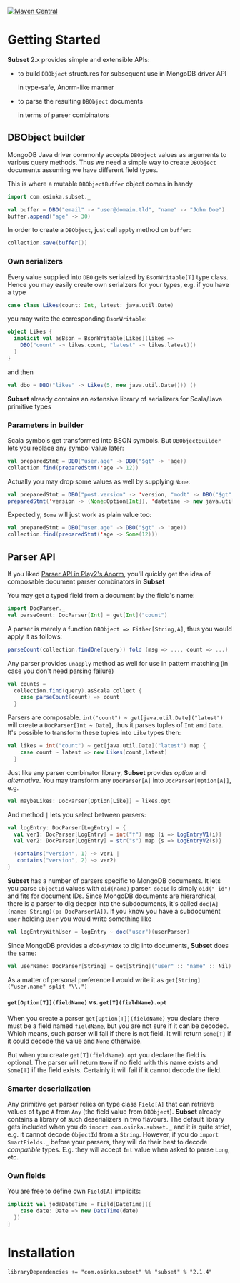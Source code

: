 [![Maven Central](https://maven-badges.herokuapp.com/maven-central/com.osinka.subset/subset_2.11/badge.png)](https://maven-badges.herokuapp.com/maven-central/com.osinka.subset/subset_2.11)

# Getting Started

**Subset** 2.x provides simple and extensible APIs:

* to build `DBObject` structures for subsequent use in MongoDB driver API

  in type-safe, Anorm-like manner
* to parse the resulting `DBObject` documents

  in terms of parser combinators


## DBObject builder

MongoDB Java driver commonly accepts `DBObject` values as arguments to
various query methods.  Thus we need a simple way to create `DBObject`
documents assuming we have different field types.

This is where a mutable `DBObjectBuffer` object comes in handy

```scala
import com.osinka.subset._

val buffer = DBO("email" -> "user@domain.tld", "name" -> "John Doe")
buffer.append("age" -> 30)
```

In order to create a `DBObject`, just call `apply` method on `buffer`:

```scala
collection.save(buffer())
```

### Own serializers

Every value supplied into `DBO` gets serialzed by `BsonWritable[T]`
type class. Hence you may easily create own serialzers for your types,
e.g. if you have a type

```scala
case class Likes(count: Int, latest: java.util.Date)
```

you may write the corresponding `BsonWritable`:

```scala
object Likes {
  implicit val asBson = BsonWritable[Likes](likes =>
    DBO("count" -> likes.count, "latest" -> likes.latest)()
  )
}
```

and then

```scala
val dbo = DBO("likes" -> Likes(5, new java.util.Date())) ()
```

**Subset** already contains an extensive library of serializers for
Scala/Java primitive types

### Parameters in builder

Scala symbols get transformed into BSON symbols. But `DBObjectBuilder`
lets you replace any symbol value later:

```scala
val preparedStmt = DBO("user.age" -> DBO("$gt" -> 'age))
collection.find(preparedStmt('age -> 12))
```

Actually you may drop some values as well by supplying `None`:

```scala
val preparedStmt = DBO("post.version" -> 'version, "modt" -> DBO("$gt" -> 'datetime))
preparedStmt('version -> (None:Option[Int]), 'datetime -> new java.util.Date)
```

Expectedly, `Some` will just work as plain value too:

```scala
val preparedStmt = DBO("user.age" -> DBO("$gt" -> 'age))
collection.find(preparedStmt('age -> Some(12)))
```

## Parser API

If you liked
[Parser API in Play2's Anorm](http://www.playframework.com/documentation/2.0/ScalaAnorm),
you'll quickly get the idea of composable document parser combinators
in **Subset**

You may get a typed field from a document by the field's name:

```scala
import DocParser._
val parseCount: DocParser[Int] = get[Int]("count")
```

A parser is merely a function `DBObject => Either[String,A]`, thus you
would apply it as follows:

```scala
parseCount(collection.findOne(query)) fold (msg => ..., count => ...)
```

Any parser provides `unapply` method as well for use in pattern
matching (in case you don't need parsing failure)

```scala
val counts =
  collection.find(query).asScala collect {
    case parseCount(count) => count
  }
```

Parsers are composable. `int("count") ~ get[java.util.Date]("latest")`
will create a `DocParser[Int ~ Date]`, thus it parses tuples of `Int`
and `Date`. It's possible to transform these tuples into `Like` types
then:

```scala
val likes = int("count") ~ get[java.util.Date]("latest") map {
    case count ~ latest => new Likes(count,latest)
  }
```

Just like any parser combinator library, **Subset** provides *option*
and *alternative*. You may transform any `DocParser[A]` into
`DocParser[Option[A]]`, e.g.

```scala
val maybeLikes: DocParser[Option[Like]] = likes.opt
```

And method `|` lets you select between parsers:

```scala
val logEntry: DocParser[LogEntry] = {
  val ver1: DocParser[LogEntry] = int("f") map {i => LogEntryV1(i)}
  val ver2: DocParser[LogEntry] = str("s") map {s => LogEntryV2(s)}

  (contains("version", 1) ~> ver1 |
   contains("version", 2) ~> ver2)
}
```

**Subset** has a number of parsers specific to MongoDB documents. It
lets you parse `ObjectId` values with `oid(name)` parser. `docId` is
simply `oid("_id")` and fits for document IDs. Since MongoDB documents
are hierarchical, there is a parser to dig deeper into the
subdocuments, it's called `doc[A](name: String)(p: DocParser[A])`. If
you know you have a subdocument `user` holding `User` you would write
something like

```scala
val logEntryWithUser = logEntry ~ doc("user")(userParser)
```

Since MongoDB provides a *dot-syntax* to dig into documents,
**Subset** does the same:

```scala
val userName: DocParser[String] = get[String]("user" :: "name" :: Nil)
```

As a matter of personal preference I would write it as
`get[String]("user.name" split "\\.")`

#### `get[Option[T]](fieldName)` vs. `get[T](fieldName).opt`

When you create a parser `get[Option[T]](fieldName)` you declare there
must be a field named `fieldName`, but you are not sure if it can be
decoded. Which means, such parser will fail if there is not field. It
will return `Some[T]` if it could decode the value and `None`
otherwise.

But when you create `get[T](fieldName).opt` you declare the field is
optional. The parser will return `None` if no field with this name
exists and `Some[T]` if the field exists. Certainly it will fail if it
cannot decode the field.

### Smarter deserialization

Any primitive `get` parser relies on type class `Field[A]` that can
retrieve values of type `A` from `Any` (the field value from
`DBObject`). **Subset** already contains a library of such
deserializers in two flavours. The default library gets included when
you do `import com.osinka.subset._` and it is quite strict, e.g. it
cannot decode `ObjectId` from a `String`. However, if you do `import
SmartFields._` before your parsers, they will do their best to decode
*compatible* types. E.g. they will accept `Int` value when asked to
parse `Long`, etc.

### Own fields

You are free to define own `Field[A]` implicits:

```scala
implicit val jodaDateTime = Field[DateTime]({
    case date: Date => new DateTime(date)
  })
}
```

# Installation

```
libraryDependencies += "com.osinka.subset" %% "subset" % "2.1.4"
```
